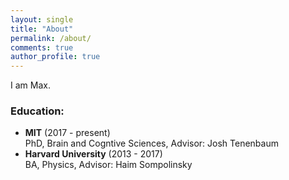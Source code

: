 ```yaml
---
layout: single
title: "About"
permalink: /about/
comments: true
author_profile: true
---
```


I am Max.
### Education:
- **MIT** (2017 - present)   
  PhD, Brain and Cogntive Sciences, Advisor: Josh Tenenbaum
- **Harvard University** (2013 - 2017)   
    BA, Physics, Advisor: Haim Sompolinsky

